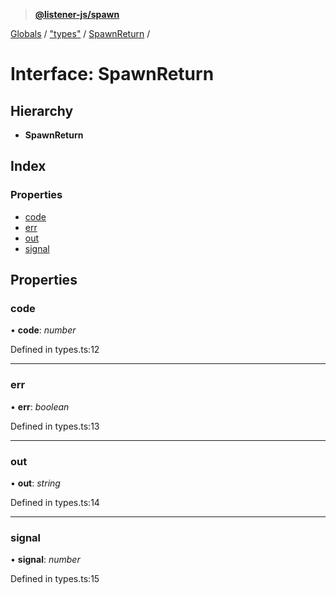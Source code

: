 > **[@listener-js/spawn](../README.md)**

[Globals](../globals.md) / ["types"](../modules/_types_.md) / [SpawnReturn](_types_.spawnreturn.md) /

# Interface: SpawnReturn

## Hierarchy

* **SpawnReturn**

## Index

### Properties

* [code](_types_.spawnreturn.md#code)
* [err](_types_.spawnreturn.md#err)
* [out](_types_.spawnreturn.md#out)
* [signal](_types_.spawnreturn.md#signal)

## Properties

###  code

• **code**: *number*

Defined in types.ts:12

___

###  err

• **err**: *boolean*

Defined in types.ts:13

___

###  out

• **out**: *string*

Defined in types.ts:14

___

###  signal

• **signal**: *number*

Defined in types.ts:15